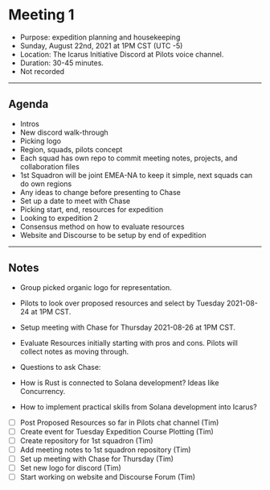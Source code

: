 # Meeting 1

- Purpose: expedition planning and housekeeping
- Sunday, August 22nd, 2021 at 1PM CST (UTC -5)
- Location: The Icarus Initiative Discord at Pilots voice channel.
- Duration: 30-45 minutes.
- Not recorded

---

## Agenda

- Intros
- New discord walk-through
- Picking logo
- Region, squads, pilots concept
- Each squad has own repo to commit meeting notes, projects, and collaboration files
- 1st Squadron will be joint EMEA-NA to keep it simple, next squads can do own regions
- Any ideas to change before presenting to Chase
- Set up a date to meet with Chase
- Picking start, end, resources for expedition
- Looking to expedition 2
- Consensus method on how to evaluate resources
- Website and Discourse to be setup by end of expedition

---

## Notes

- Group picked organic logo for representation.
- Pilots to look over proposed resources and select by Tuesday 2021-08-24 at 1PM CST.
- Setup meeting with Chase for Thursday 2021-08-26 at 1PM CST.
- Evaluate Resources initially starting with pros and cons. Pilots will collect notes as moving through.

- Questions to ask Chase:
- How is Rust is connected to Solana development? Ideas like Concurrency.
- How to implement practical skills from Solana development into Icarus?

- [ ] Post Proposed Resources so far in Pilots chat channel (Tim)
- [ ] Create event for Tuesday Expedition Course Plotting (Tim)
- [ ] Create repository for 1st squadron (Tim)
- [ ] Add meeting notes to 1st squadron repository (Tim)
- [ ] Set up meeting with Chase for Thursday (Tim)
- [ ] Set new logo for discord (Tim)
- [ ] Start working on website and Discourse Forum (Tim)
